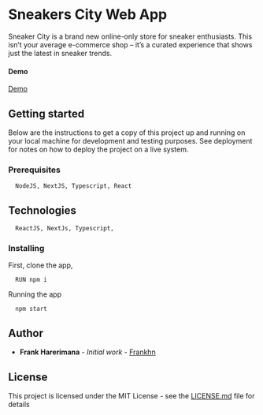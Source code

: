# Sneakers City Web App

 Sneaker City is a brand new online-only store for sneaker enthusiasts. This isn’t your average e-commerce shop – it’s a curated experience that shows just the latest in sneaker trends.

#### Demo

  [Demo]()

## Getting started

  Below are the instructions to get a copy of this project up and running on your local machine for development and testing purposes. See deployment for notes on how to deploy the project on a live system.

### Prerequisites

```
  NodeJS, NextJS, Typescript, React
```

## Technologies

```
  ReactJS, NextJs, Typescript, 

```

### Installing

  First, clone the app,

```
  RUN npm i
```

  Running the app

```
  npm start
```

## Author

* **Frank Harerimana** - *Initial work* - [Frankhn](https://github.com/frankhn)

## License

  This project is licensed under the MIT License - see the [LICENSE.md](LICENSE.md) file for details

